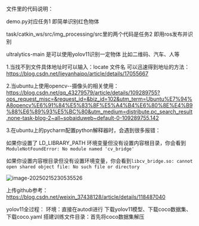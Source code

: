 文件里的代码说明：

demo.py对应任务1 即简单识别红色物体 

task/catkin_ws/src/img_processing/src里的两个代码是任务2 即用ros发布并识别

ultralytics-main  是可以使用yolov11识别一定物体 比如二维码、汽车、人等
 
1.当找不到文件具体地址时可以输入：locate 文件名 可以迅速得到地址的方法：https://blog.csdn.net/lieyanhaipo/article/details/17055667

2.当ubuntu上使用opencv--摄像头的相关使用：https://blog.csdn.net/qq_43279579/article/details/109289755?ops_request_misc=&request_id=&biz_id=102&utm_term=Ubuntu%E7%94%A8opencv%E6%91%84%E5%83%8F%E5%A4%B4%E6%80%8E%E4%B9%88%E6%89%93%E5%BC%80&utm_medium=distribute.pc_search_result.none-task-blog-2~all~sobaiduweb~default-0-109289755.142

3.在ubuntu上的pycharm配置python解释器时，会遇到很多报错：

如果你设置了 LD_LIBRARY_PATH 环境变量但没有设置内容根目录，你会看到`ModuleNotFoundError: No module named 'cv_bridge'`

如果你设置内容根目录但没有设置环境变量，你会看到`libcv_bridge.so: cannot open shared object file: No such file or directory`

![image-20250215230535526](C:\Users\lenovo\AppData\Roaming\Typora\typora-user-images\image-20250215230535526.png)


上传github参考：https://blog.csdn.net/weixin_37438128/article/details/118487040

yolov11全过程：
环境：直接在autodl进行
下载yolov11模型、下载coco数据集、下载coco.yaml
搭建训练文件目录：首先将coco数据集解压
